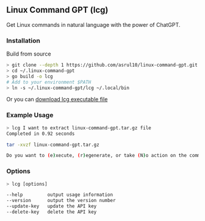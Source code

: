 ## Linux Command GPT (lcg)
Get Linux commands in natural language with the power of ChatGPT.

### Installation
Build from source
```bash
> git clone --depth 1 https://github.com/asrul10/linux-command-gpt.git ~/.linux-command-gpt
> cd ~/.linux-command-gpt
> go build -o lcg
# Add to your environment $PATH
> ln -s ~/.linux-command-gpt/lcg ~/.local/bin
```

Or you can [download lcg executable file](https://github.com/asrul10/linux-command-gpt/releases)

### Example Usage

```bash
> lcg I want to extract linux-command-gpt.tar.gz file
Completed in 0.92 seconds

tar -xvzf linux-command-gpt.tar.gz 

Do you want to (e)xecute, (r)egenerate, or take (N)o action on the command? (e/r/N): 
```

### Options
```bash
> lcg [options]

--help         output usage information
--version      output the version number
--update-key   update the API key
--delete-key   delete the API key
```
